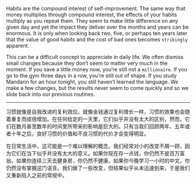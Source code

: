 Habits are the compound interest of self-improvement. The same
way that money multiplies through compound interest, the effects of
your habits multiply as you repeat them. They seem to make little
difference on any given day and yet the impact they deliver over the
months and years can be enormous. It is only when looking back two,
five, or perhaps ten years later that the value of good habits and the
cost of bad ones becomes `strikingly` apparent.

This can be a difficult concept to appreciate in daily life. We often
dismiss small changes because they don’t seem to matter very much in
the moment. If you save a little money now, you’re still not a
`millionaire`. If you go to the gym three days in a row, you’re still out of
shape. If you study Mandarin for an hour tonight, you still haven’t
learned the language. We make a few changes, but the results never
seem to come quickly and so we slide back into our previous routines.

---
习惯就像是自我改进的复利效应。就像金钱通过复利增长一样，习惯的效果也会随着重复而成倍增加。在任何给定的一天里，它们似乎并没有太大的区别，然而，它们在数月甚至数年的时间里所带来的影响是巨大的。只有当我们回顾两年、五年或者十年之后，良好习惯的价值和不良习惯的代价才会变得明显。

在日常生活中，这可能是一个难以理解的概念。我们经常对小的改变不屑一顾，因为它们在当下似乎并没有太大的意义。如果你现在存一点钱，你仍然不是百万富翁。如果你连续三天去健身房，你仍然不健康。如果你今晚学习一小时的中文，你仍然没有掌握这门语言。我们做了一些改变，但结果似乎从未迅速到来，于是我们又重新陷入之前的常规中。